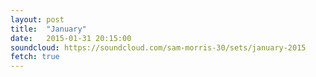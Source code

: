 ```yaml
---
layout: post
title:  "January"
date:   2015-01-31 20:15:00
soundcloud: https://soundcloud.com/sam-morris-30/sets/january-2015
fetch: true
---
```


